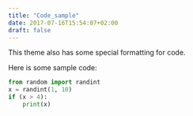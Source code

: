 ```yaml
---
title: "Code_sample"
date: 2017-07-16T15:54:07+02:00
draft: false
---
```


This theme also has some special formatting for code.

Here is some sample code:
```python
from random import randint
x = randint(1, 10)
if (x > 4):
    print(x)
```